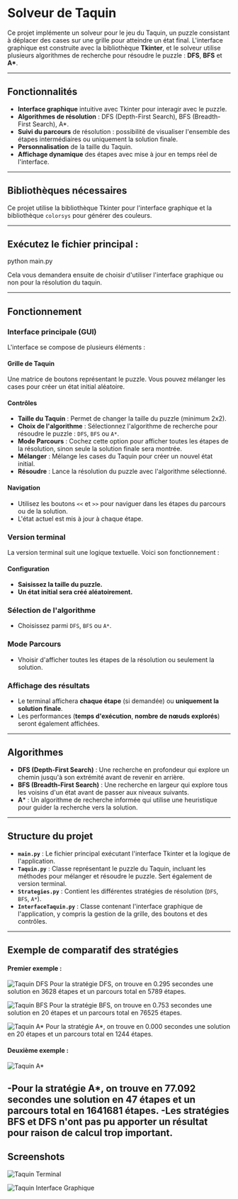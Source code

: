 # Solveur de Taquin

Ce projet implémente un solveur pour le jeu du Taquin, un puzzle consistant à déplacer des cases sur une grille pour atteindre un état final. L'interface graphique est construite avec la bibliothèque **Tkinter**, et le solveur utilise plusieurs algorithmes de recherche pour résoudre le puzzle : **DFS**, **BFS** et **A\***.

---

## Fonctionnalités

- **Interface graphique** intuitive avec Tkinter pour interagir avec le puzzle.
- **Algorithmes de résolution** : DFS (Depth-First Search), BFS (Breadth-First Search), A*.
- **Suivi du parcours** de résolution : possibilité de visualiser l'ensemble des étapes intermédiaires ou uniquement la solution finale.
- **Personnalisation** de la taille du Taquin.
- **Affichage dynamique** des étapes avec mise à jour en temps réel de l'interface.

---

## Bibliothèques nécessaires

Ce projet utilise la bibliothèque Tkinter pour l'interface graphique et la bibliothèque `colorsys` pour générer des couleurs.

---

## Exécutez le fichier principal :

python main.py

Cela vous demandera ensuite de choisir d'utiliser l'interface graphique ou non pour la résolution du taquin.

---

## Fonctionnement 

### Interface principale (GUI)

L'interface se compose de plusieurs éléments :

#### Grille de Taquin
Une matrice de boutons représentant le puzzle. Vous pouvez mélanger les cases pour créer un état initial aléatoire.

#### Contrôles
- **Taille du Taquin** : Permet de changer la taille du puzzle (minimum 2x2).
- **Choix de l'algorithme** : Sélectionnez l'algorithme de recherche pour résoudre le puzzle : `DFS`, `BFS` ou `A*`.
- **Mode Parcours** : Cochez cette option pour afficher toutes les étapes de la résolution, sinon seule la solution finale sera montrée.
- **Mélanger** : Mélange les cases du Taquin pour créer un nouvel état initial.
- **Résoudre** : Lance la résolution du puzzle avec l'algorithme sélectionné.

#### Navigation
- Utilisez les boutons `<<` et `>>` pour naviguer dans les étapes du parcours ou de la solution.
- L'état actuel est mis à jour à chaque étape.


### Version terminal

La version terminal suit une logique textuelle. Voici son fonctionnement :

#### Configuration
- **Saisissez la taille du puzzle.**
- **Un état initial sera créé aléatoirement.**

### Sélection de l'algorithme
- Choisissez parmi `DFS`, `BFS` ou `A*`.

### Mode Parcours
-  Vhoisir d'afficher toutes les étapes de la résolution ou seulement la solution.

### Affichage des résultats
- Le terminal affichera **chaque étape** (si demandée) ou **uniquement la solution finale**.
- Les performances (**temps d'exécution**, **nombre de nœuds explorés**) seront également affichées.

---

## Algorithmes

- **DFS (Depth-First Search)** : Une recherche en profondeur qui explore un chemin jusqu'à son extrémité avant de revenir en arrière.
- **BFS (Breadth-First Search)** : Une recherche en largeur qui explore tous les voisins d'un état avant de passer aux niveaux suivants.
- **A*** : Un algorithme de recherche informée qui utilise une heuristique pour guider la recherche vers la solution.

---

## Structure du projet

- **`main.py`** : Le fichier principal exécutant l'interface Tkinter et la logique de l'application.
- **`Taquin.py`** : Classe représentant le puzzle du Taquin, incluant les méthodes pour mélanger et résoudre le puzzle. Sert également de version terminal.
- **`Strategies.py`** : Contient les différentes stratégies de résolution (`DFS`, `BFS`, `A*`).
- **`InterfaceTaquin.py`** : Classe contenant l'interface graphique de l'application, y compris la gestion de la grille, des boutons et des contrôles.

---

## Exemple de comparatif des stratégies

#### Premier exemple :
![Taquin DFS](Screen/Comparatif_Exemple/1/dfs.PNG)
Pour la stratégie DFS, on trouve en 0.295 secondes une solution en 3628 étapes et un parcours total en 5789 étapes.


![Taquin BFS](Screen/Comparatif_Exemple/1/bfs.PNG)
Pour la stratégie BFS, on trouve en 0.753 secondes une solution en 20 étapes et un parcours total en 76525 étapes.


![Taquin A*](Screen/Comparatif_Exemple/1/a_etoile.PNG)
Pour la stratégie A*, on trouve en 0.000 secondes une solution en 20 étapes et un parcours total en 1244 étapes.


#### Deuxième exemple :

![Taquin A*](Screen/Comparatif_Exemple/2/a_etoile.PNG)

-Pour la stratégie A*, on trouve en 77.092 secondes une solution en 47 étapes et un parcours total en 1641681 étapes.
-Les stratégies BFS et DFS n'ont pas pu apporter un résultat pour raison de calcul trop important.
---
## Screenshots

![Taquin Terminal](Screen/Screen_terminal.PNG)

![Taquin Interface Graphique](Screen/Screen_Interface_Graphique.PNG)

